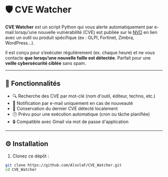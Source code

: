 # 🛡️ CVE Watcher

**CVE Watcher** est un script Python qui vous alerte automatiquement par e-mail lorsqu'une nouvelle vulnérabilité (CVE) est publiée sur le [NVD](https://nvd.nist.gov/) en lien avec un outil ou produit spécifique (ex : GLPI, Fortinet, Zimbra, WordPress…).

Il est conçu pour s’exécuter régulièrement (ex. chaque heure) et ne vous contacte **que lorsqu’une nouvelle faille est détectée**. Parfait pour une **veille cybersécurité ciblée** sans spam.

---

## 🚀 Fonctionnalités

- 🔍 Recherche des CVE par mot-clé (nom d'outil, éditeur, techno, etc.)
- 📧 Notification par e-mail uniquement en cas de nouveauté
- 🧠 Conservation du dernier CVE détecté localement
- 🕒 Prévu pour une exécution automatique (cron ou tâche planifiée)
- 🔒 Compatible avec Gmail via mot de passe d'application

---

## ⚙️ Installation

1. Clonez ce dépôt :

```bash
git clone https://github.com/AlxxlaF/CVE_Watcher.git
cd CVE_Watcher
